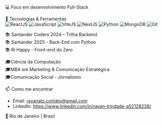 💻 Foco em desenvolvimento Full-Stack

🚀 Tecnologias & Ferramentas  
![ReactJS](https://img.shields.io/badge/-ReactJS-61DAFB?style=for-the-badge&logo=react&logoColor=000)
![JavaScript](https://img.shields.io/badge/-JavaScript-F7DF1E?style=for-the-badge&logo=javascript&logoColor=000)
![ViteJS](https://img.shields.io/badge/-Vite-646CFF?style=for-the-badge&logo=vite&logoColor=white)
![NextJS](https://img.shields.io/badge/-Next.js-000?style=for-the-badge&logo=nextdotjs)
![Python](https://img.shields.io/badge/-Python-3776AB?style=for-the-badge&logo=python&logoColor=fff)
![MongoDB](https://img.shields.io/badge/-MongoDB-47A248?style=for-the-badge&logo=mongodb&logoColor=fff)
![Git](https://img.shields.io/badge/-Git-F05032?style=for-the-badge&logo=git&logoColor=fff)

📚 Santander Coders 2024 – Trilha Backend  
📚 Santander 2025 - Back-End com Python  
📚 Ri Happy - Front-end do Zero  

🎓Ciência da Computação  
🎓MBA em Marketing & Comunicação Estratégica  
🎓Comunicação Social - Jornalismo  

📫 Como me encontrar  
- Email: rayanats.contato@gmail.com  
- LinkedIn: https://www.linkedin.com/in/rayan-trindade-a52128238/

📍 Rio de Janeiro | Brasil

